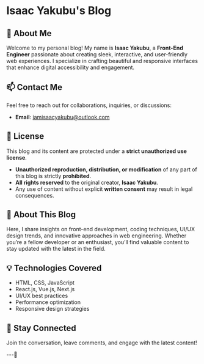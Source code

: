 # Isaac Yakubu's Blog

## 🚀 About Me
Welcome to my personal blog! My name is **Isaac Yakubu**, a **Front-End Engineer** passionate about creating sleek, interactive, and user-friendly web experiences. I specialize in crafting beautiful and responsive interfaces that enhance digital accessibility and engagement.

## 📫 Contact Me
Feel free to reach out for collaborations, inquiries, or discussions:
- **Email**: [iamisaacyakubu@outlook.com](mailto:iamisaacyakubu@outlook.com)

## 📜 License
This blog and its content are protected under a **strict unauthorized use license**.  
- **Unauthorized reproduction, distribution, or modification** of any part of this blog is strictly **prohibited**.  
- **All rights reserved** to the original creator, **Isaac Yakubu**.  
- Any use of content without explicit **written consent** may result in legal consequences.

## 📝 About This Blog
Here, I share insights on front-end development, coding techniques, UI/UX design trends, and innovative approaches in web engineering. Whether you’re a fellow developer or an enthusiast, you’ll find valuable content to stay updated with the latest in the field.

## 💡 Technologies Covered
- HTML, CSS, JavaScript
- React.js, Vue.js, Next.js
- UI/UX best practices
- Performance optimization
- Responsive design strategies

## 🔗 Stay Connected
Join the conversation, leave comments, and engage with the latest content!

---:rocket:
